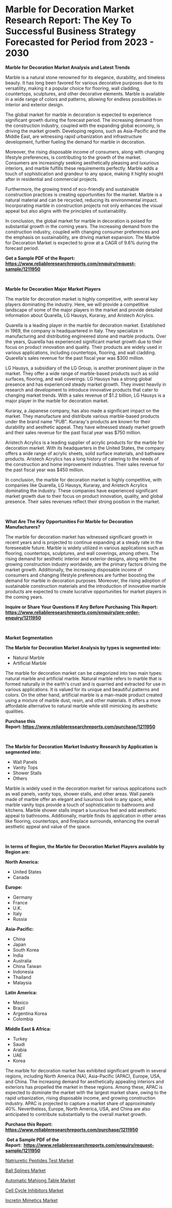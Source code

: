 <p><h1>Marble for Decoration Market Research Report: The Key To Successful Business Strategy Forecasted for Period from 2023 - 2030</h1></p><p><strong>Marble for Decoration Market Analysis and Latest Trends</strong></p>
<p><p>Marble is a natural stone renowned for its elegance, durability, and timeless beauty. It has long been favored for various decorative purposes due to its versatility, making it a popular choice for flooring, wall cladding, countertops, sculptures, and other decorative elements. Marble is available in a wide range of colors and patterns, allowing for endless possibilities in interior and exterior design.</p><p>The global market for marble in decoration is expected to experience significant growth during the forecast period. The increasing demand from the construction industry, coupled with the expanding global economy, is driving the market growth. Developing regions, such as Asia-Pacific and the Middle East, are witnessing rapid urbanization and infrastructure development, further fueling the demand for marble in decoration.</p><p>Moreover, the rising disposable income of consumers, along with changing lifestyle preferences, is contributing to the growth of the market. Consumers are increasingly seeking aesthetically pleasing and luxurious interiors, and marble fulfills these requirements perfectly. Marble adds a touch of sophistication and grandeur to any space, making it highly sought after in residential and commercial projects.</p><p>Furthermore, the growing trend of eco-friendly and sustainable construction practices is creating opportunities for the market. Marble is a natural material and can be recycled, reducing its environmental impact. Incorporating marble in construction projects not only enhances the visual appeal but also aligns with the principles of sustainability.</p><p>In conclusion, the global market for marble in decoration is poised for substantial growth in the coming years. The increasing demand from the construction industry, coupled with changing consumer preferences and the emphasis on sustainability, are driving market expansion. The Marble for Decoration Market is expected to grow at a CAGR of 9.6% during the forecast period.</p></p>
<p><strong>Get a Sample PDF of the Report:&nbsp; <a href="https://www.reliableresearchreports.com/enquiry/request-sample/1211950">https://www.reliableresearchreports.com/enquiry/request-sample/1211950</a></strong></p>
<p>&nbsp;</p>
<p><strong>Marble for Decoration Major Market Players</strong></p>
<p><p>The marble for decoration market is highly competitive, with several key players dominating the industry. Here, we will provide a competitive landscape of some of the major players in the market and provide detailed information about Quarella, LG Hausys, Kuraray, and Aristech Acrylics.</p><p>Quarella is a leading player in the marble for decoration market. Established in 1969, the company is headquartered in Italy. They specialize in manufacturing and distributing engineered stone and marble products. Over the years, Quarella has experienced significant market growth due to their focus on product innovation and quality. Their products are widely used in various applications, including countertops, flooring, and wall cladding. Quarella's sales revenue for the past fiscal year was $300 million.</p><p>LG Hausys, a subsidiary of the LG Group, is another prominent player in the market. They offer a wide range of marble-based products such as solid surfaces, flooring, and wall coverings. LG Hausys has a strong global presence and has experienced steady market growth. They invest heavily in research and development to introduce innovative products that cater to changing market trends. With a sales revenue of $1.2 billion, LG Hausys is a major player in the marble for decoration market.</p><p>Kuraray, a Japanese company, has also made a significant impact on the market. They manufacture and distribute various marble-based products under the brand name "PUB". Kuraray's products are known for their durability and aesthetic appeal. They have witnessed steady market growth and their sales revenue for the past fiscal year was $750 million.</p><p>Aristech Acrylics is a leading supplier of acrylic products for the marble for decoration market. With its headquarters in the United States, the company offers a wide range of acrylic sheets, solid surface materials, and bathware products. Aristech Acrylics has a long history of catering to the needs of the construction and home improvement industries. Their sales revenue for the past fiscal year was $450 million.</p><p>In conclusion, the marble for decoration market is highly competitive, with companies like Quarella, LG Hausys, Kuraray, and Aristech Acrylics dominating the industry. These companies have experienced significant market growth due to their focus on product innovation, quality, and global presence. Their sales revenues reflect their strong position in the market.</p></p>
<p>&nbsp;</p>
<p><strong>What Are The Key Opportunities For Marble for Decoration Manufacturers?</strong></p>
<p><p>The marble for decoration market has witnessed significant growth in recent years and is projected to continue expanding at a steady rate in the foreseeable future. Marble is widely utilized in various applications such as flooring, countertops, sculptures, and wall coverings, among others. The rising demand for aesthetic interior and exterior designs, along with the growing construction industry worldwide, are the primary factors driving the market growth. Additionally, the increasing disposable income of consumers and changing lifestyle preferences are further boosting the demand for marble in decoration purposes. Moreover, the rising adoption of sustainable construction materials and the introduction of innovative marble products are expected to create lucrative opportunities for market players in the coming years.</p></p>
<p><strong>Inquire or Share Your Questions If Any Before Purchasing This Report: <a href="https://www.reliableresearchreports.com/enquiry/pre-order-enquiry/1211950">https://www.reliableresearchreports.com/enquiry/pre-order-enquiry/1211950</a></strong></p>
<p>&nbsp;</p>
<p><strong>Market Segmentation</strong></p>
<p><strong>The Marble for Decoration Market Analysis by types is segmented into:</strong></p>
<p><ul><li>Natural Marble</li><li>Artificial Marble</li></ul></p>
<p><p>The marble for decoration market can be categorized into two main types: natural marble and artificial marble. Natural marble refers to marble that is formed naturally in the earth's crust and is quarried and extracted for use in various applications. It is valued for its unique and beautiful patterns and colors. On the other hand, artificial marble is a man-made product created using a mixture of marble dust, resin, and other materials. It offers a more affordable alternative to natural marble while still mimicking its aesthetic qualities.</p></p>
<p><strong>Purchase this Report:&nbsp;<a href="https://www.reliableresearchreports.com/purchase/1211950">https://www.reliableresearchreports.com/purchase/1211950</a></strong></p>
<p>&nbsp;</p>
<p><strong>The Marble for Decoration Market Industry Research by Application is segmented into:</strong></p>
<p><ul><li>Wall Panels</li><li>Vanity Tops</li><li>Shower Stalls</li><li>Others</li></ul></p>
<p><p>Marble is widely used in the decoration market for various applications such as wall panels, vanity tops, shower stalls, and other areas. Wall panels made of marble offer an elegant and luxurious look to any space, while marble vanity tops provide a touch of sophistication to bathrooms and kitchens. Marble shower stalls impart a luxurious feel and add aesthetic appeal to bathrooms. Additionally, marble finds its application in other areas like flooring, countertops, and fireplace surrounds, enhancing the overall aesthetic appeal and value of the space.</p></p>
<p>&nbsp;</p>
<p><strong>In terms of Region, the Marble for Decoration Market Players available by Region are:</strong></p>
<p>
    <p> <strong> North America: </strong>
        <ul>
            <li>United States</li>
            <li>Canada</li>
        </ul>
        </p> 
    <p> <strong> Europe: </strong>
        <ul>
            <li>Germany</li>
            <li>France</li>
            <li>U.K.</li>
            <li>Italy</li>
            <li>Russia</li>
        </ul>
        </p> 
    <p> <strong> Asia-Pacific: </strong>
        <ul>
            <li>China</li>
            <li>Japan</li>
            <li>South Korea</li>
            <li>India</li>
            <li>Australia</li>
            <li>China Taiwan</li>
            <li>Indonesia</li>
            <li>Thailand</li>
            <li>Malaysia</li>
        </ul>
        </p> 
    <p> <strong> Latin America: </strong>
        <ul>
            <li>Mexico</li>
            <li>Brazil</li>
            <li>Argentina Korea</li>
            <li>Colombia</li>
        </ul>
        </p> 
    <p> <strong> Middle East & Africa: </strong>
        <ul>
            <li>Turkey</li>
            <li>Saudi</li>
            <li>Arabia</li>
            <li>UAE</li>
            <li>Korea</li>
        </ul>
    </p>
    </p>
<p><p>The marble for decoration market has exhibited significant growth in several regions, including North America (NA), Asia-Pacific (APAC), Europe, USA, and China. The increasing demand for aesthetically appealing interiors and exteriors has propelled the market in these regions. Among these, APAC is expected to dominate the market with the largest market share, owing to the rapid urbanization, rising disposable income, and growing construction industry. APAC is projected to capture a market share of approximately 40%. Nevertheless, Europe, North America, USA, and China are also anticipated to contribute substantially to the overall market growth.</p></p>
<p><strong>Purchase this Report: <a href="https://www.reliableresearchreports.com/purchase/1211950">https://www.reliableresearchreports.com/purchase/1211950</a></strong></p>
<p>&nbsp;<strong>Get a Sample PDF of the Report:&nbsp;&nbsp;<a href="https://www.reliableresearchreports.com/enquiry/request-sample/1211950">https://www.reliableresearchreports.com/enquiry/request-sample/1211950</a></strong></p>
<p><strong></strong></p>
<p><p><a href="https://www.linkedin.com/pulse/natriuretic-peptides-test-market-research-report-provides-9e2ve/">Natriuretic Peptides Test Market</a></p><p><a href="https://medium.com/@norvalolson/ball-splines-market-size-growth-forecast-2023-2030-cc764d7dcb24">Ball Splines Market</a></p><p><a href="https://medium.com/@agree.gain.spray/automatic-mahjong-table-market-size-growth-forecast-2023-2030-13169576b6d8">Automatic Mahjong Table Market</a></p><p><a href="https://www.linkedin.com/pulse/cell-cycle-inhibitors-market-size-share-global-analysis-iueqe/">Cell Cycle Inhibitors Market</a></p><p><a href="https://www.linkedin.com/pulse/incretin-mimetics-market-size-share-global-analysis-report-k5roe/">Incretin Mimetics Market</a></p></p>